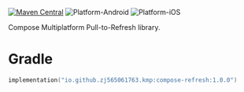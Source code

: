 [![Maven Central](https://img.shields.io/maven-central/v/io.github.zj565061763.kmp/compose-refresh)](https://central.sonatype.com/search?q=g:io.github.zj565061763.kmp+compose-refresh)
![Platform-Android](https://img.shields.io/badge/Platform-Android-brightgreen)
![Platform-iOS](https://img.shields.io/badge/Platform-iOS-brightgreen)

Compose Multiplatform Pull-to-Refresh library.

# Gradle

```kotlin
implementation("io.github.zj565061763.kmp:compose-refresh:1.0.0")
```